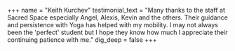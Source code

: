 +++
name = "Keith Kurchev"
testimonial_text = "Many thanks to the staff at Sacred Space especially Angel, Alexis, Kevin and the others. Their guidance and persistence with Yoga has helped with my mobility. I may not always been the 'perfect' student but I hope they know how much I appreciate their continuing patience with me."
dig_deep = false
+++
